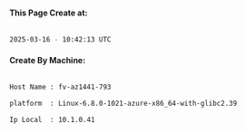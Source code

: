 
   
#### This Page Create at:

```bash

2025-03-16 - 10:42:13 UTC

```

#### Create By Machine:

```bash

Host Name : fv-az1441-793

platform  : Linux-6.8.0-1021-azure-x86_64-with-glibc2.39

Ip Local  : 10.1.0.41

```

